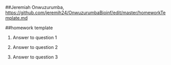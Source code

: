 ##Jeremiah Onwuzurumba, https://github.com/jeremih24/OnwuzurumbaBioinf/edit/master/homeworkTemplate.md

##homework template

1. Answer to question 1


2. Answer to question 2


3. Answer to question 3
